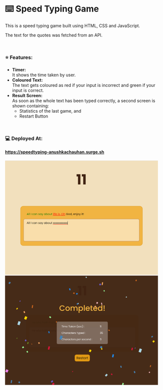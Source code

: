 # ⌨️ Speed Typing Game

This is a speed typing game built using HTML, CSS and JavaScript. 

The text for the quotes was fetched from an API.

<br>

### ⭐ Features:

* **Timer:**            
It shows the time taken by user.
* **Coloured Text:**    
The text gets coloured as red if your input is incorrect and green if your input is correct. 
* **Result Screen:**    
As soon as the whole text has been typed correctly, a second screen is shown containing:
    * Statistics of the last game, and
    * Restart Button

<br>

### 💻 Deployed At:

#### https://speedtyping-anushkachauhan.surge.sh

<a href="https://speedtyping-anushkachauhan.surge.sh">
    <img src="./assets/image1.png" alt="Image1">
    <img src="./assets/image2.png" alt="Image2">
</a>

